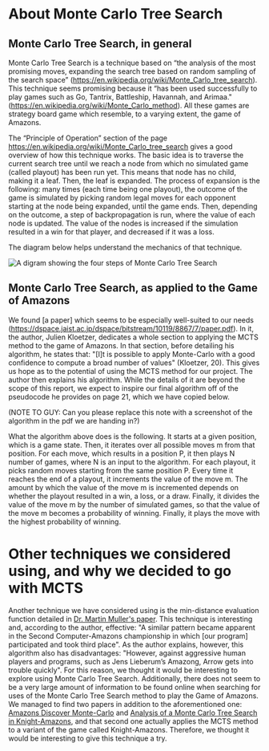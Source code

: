 # About Monte Carlo Tree Search

## Monte Carlo Tree Search, in general

Monte Carlo Tree Search is a technique based on “the analysis of the most promising moves, expanding the search tree based on random sampling of the search space” (https://en.wikipedia.org/wiki/Monte_Carlo_tree_search). This technique seems promising because it “has been used successfully to play games such as Go, Tantrix, Battleship, Havannah, and Arimaa." (https://en.wikipedia.org/wiki/Monte_Carlo_method). All these games are strategy board game which resemble, to a varying extent, the game of Amazons.

The “Principle of Operation” section of the page https://en.wikipedia.org/wiki/Monte_Carlo_tree_search gives a good overview of how this technique works. The basic idea is to traverse the current search tree until we reach a node from which no simulated game (called playout) has been run yet. This means that node has no child, making it a leaf. Then, the leaf is expanded. The process of expansion is the following: many times (each time being one playout), the outcome of the game is simulated by picking random legal moves for each opponent starting at the node being expanded, until the game ends. Then, depending on the outcome, a step of backpropagation is run, where the value of each node is updated. The value of the nodes is increased if the simulation resulted in a win for that player, and decreased if it was a loss.

The diagram below helps understand the mechanics of that technique.

![A digram showing the four steps of Monte Carlo Tree Search](https://upload.wikimedia.org/wikipedia/commons/thumb/2/21/MCTS-steps.svg/2880px-MCTS-steps.svg.png)

## Monte Carlo Tree Search, as applied to the Game of Amazons

We found [a paper] which seems to be especially well-suited to our needs (https://dspace.jaist.ac.jp/dspace/bitstream/10119/8867/7/paper.pdf). In it, the author, Julien Kloetzer, dedicates a whole section to applying the MCTS method to the game of Amazons. In that section, before detailing his algorithm, he states that: "[I]t is possible to apply Monte-Carlo with a good confidence to compute a broad number of values" (Kloetzer, 20). This gives us hope as to the potential of using the MCTS method for our project.
The author then explains his algorithm. While the details of it are beyond the scope of this report, we expect to inspire our final algorithm off of the pseudocode he provides on page 21, which we have copied below.

(NOTE TO GUY: Can you please replace this note with a screenshot of the algorithm in the pdf we are handing in?)

What the algorithm above does is the following. It starts at a given position, which is a game state. Then, it iterates over all possible moves m from that position. For each move, which results in a position P, it then plays N number of games, where N is an input to the algorithm. For each playout, it picks random moves starting from the same position P. Every time it reaches the end of a playout, it increments the value of the move m. The amount by which the value of the move m is incremented depends on whether the playout resulted in a win, a loss, or a draw. Finally, it divides the value of the move m by the number of simulated games, so that the value of the move m becomes a probability of winning. Finally, it plays the move with the highest probability of winning.

# Other techniques we considered using, and why we decided to go with MCTS

Another technique we have considered using is the min-distance evaluation function detailed in [Dr. Martin Muller's paper](http://library.msri.org/books/Book42/files/muller.pdf). This technique is interesting and, according to the author, effective: "A similar pattern became apparent in the Second Computer-Amazons championship in which [our program] participated and took third place". As the author explains, however, this algorithm also has disadvantages: "However, against aggressive human players and programs, such as Jens Lieberum’s Amazong, Arrow gets into trouble quickly". For this reason, we thought it would be interesting to explore using Monte Carlo Tree Search.
Additionally, there does not seem to be a very large amount of information to be found online when searching for uses of the Monte Carlo Tree Search method to play the Game of Amazons. We managed to find two papers in addition to the aforementioned one: [Amazons Discover Monte-Carlo](https://link.springer.com/chapter/10.1007/978-3-540-87608-3_2) and [Analysis of a Monte Carlo Tree Search in Knight-Amazons](https://www.sciencedirect.com/science/article/pii/S1877050915025417), and that second one actually applies the MCTS method to a variant of the game called Knight-Amazons. Therefore, we thought it would be interesting to give this technique a try.
